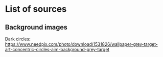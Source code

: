 # List of sources

## Background images

Dark circles:
https://www.needpix.com/photo/download/1531826/wallpaper-grey-target-art-concentric-circles-aim-background-grey-target
